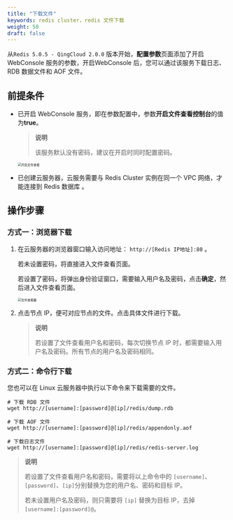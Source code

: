 ```yaml
---
title: "下载文件"
keywords: redis cluster，redis 文件下载
weight: 50
draft: false
---
```


从`Redis 5.0.5 - QingCloud 2.0.0` 版本开始，**配置参数**页面添加了开启 WebConsole 服务的参数，开启WebConsole 后，您可以通过该服务下载日志、RDB 数据文件和 AOF 文件。

## 前提条件

- 已开启 WebConsole 服务，即在参数配置中，参数**开启文件查看控制台**的值为**true**。

  > **说明**
  >
  > 该服务默认没有密码，建议在开启时同时配置密码。

  <img src="../../_images/enable_webconsole.png" alt="开启文件查看" style="zoom:50%;" />

- 已创建云服务器，云服务需要与 Redis Cluster 实例在同一个 VPC 网络，才能连接到 Redis 数据库 。

## 操作步骤

### 方式一：浏览器下载

1. 在云服务器的浏览器窗口输入访问地址： `http://[Redis IP地址]:80` 。

   若未设置密码，将直接进入文件查看页面。

   若设置了密码，将弹出身份验证窗口，需要输入用户名及密码，点击**确定**，然后进入文件查看页面。

   <img src="../../_images/downfiles.png" alt="文件查看器" style="zoom:50%;" />

2. 点击节点 IP，便可对应节点的文件。点击具体文件进行下载。

   > **说明**
   >
   > 若设置了文件查看用户名和密码，每次切换节点 IP 时，都需要输入用户名及密码。所有节点的用户名及密码相同。



### 方式二：命令行下载

您也可以在 Linux 云服务器中执行以下命令来下载需要的文件。

```shell
# 下载 RDB 文件
wget http://[username]:[password]@[ip]/redis/dump.rdb

# 下载 AOF 文件
wget http://[username]:[password]@[ip]/redis/appendonly.aof

# 下载日志文件
wget http://[username]:[password]@[ip]/redis/redis-server.log

```

> **说明**
>
> 若设置了文件查看用户名和密码，需要将以上命令中的 `[username]`、`[password]`、`[ip]`分别替换为您的用户名、密码和目标 IP。
>
> 若未设置用户名及密码，则只需要将 `[ip]` 替换为目标 IP，去掉`[username]:[password]@`。

